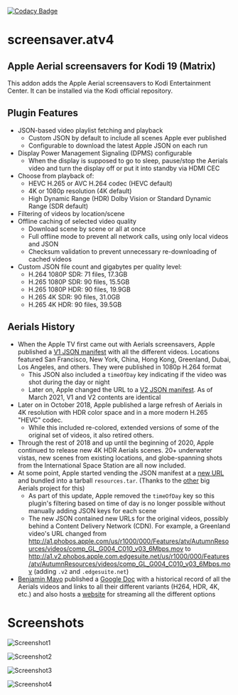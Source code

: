 [![Codacy Badge](https://api.codacy.com/project/badge/Grade/e5d8dc168cf940a385d1a47837fe7596)](https://www.codacy.com/app/92enen/screensaver.atv4?utm_source=github.com&amp;utm_medium=referral&amp;utm_content=enen92/screensaver.atv4&amp;utm_campaign=Badge_Grade)

# screensaver.atv4

## Apple Aerial screensavers for Kodi 19 (Matrix)

This addon adds the Apple Aerial screensavers to Kodi Entertainment Center. It can be installed via the Kodi official repository.

## Plugin Features

- JSON-based video playlist fetching and playback
  - Custom JSON by default to include all scenes Apple ever published
  - Configurable to download the latest Apple JSON on each run
- Display Power Management Signaling (DPMS) configurable
  - When the display is supposed to go to sleep, pause/stop the Aerials video and turn the display off or put it into standby via HDMI CEC
- Choose from playback of:
  - HEVC H.265 or AVC H.264 codec (HEVC default)
  - 4K or 1080p resolution (4K default)
  - High Dynamic Range (HDR) Dolby Vision or Standard Dynamic Range (SDR default)
- Filtering of videos by location/scene
- Offline caching of selected video quality
  - Download scene by scene or all at once
  - Full offline mode to prevent all network calls, using only local videos and JSON
  - Checksum validation to prevent unnecessary re-downloading of cached videos
- Custom JSON file count and gigabytes per quality level:
  - H.264 1080P SDR: 71 files, 17.3GB
  - H.265 1080P SDR: 90 files, 15.5GB
  - H.265 1080P HDR: 90 files, 19.9GB
  - H.265 4K SDR: 90 files, 31.0GB
  - H.265 4K HDR: 90 files, 39.5GB

## Aerials History
- When the Apple TV first came out with Aerials screensavers, Apple published a [V1 JSON manifest](http://a1.phobos.apple.com/us/r1000/000/Features/atv/AutumnResources/videos/entries.json) with all the different videos. Locations featured San Francisco, New York, China, Hong Kong, Greenland, Dubai, Los Angeles, and others. They were published in 1080p H.264 format
  - This JSON also included a `timeOfDay` key indicating if the video was shot during the day or night 
  - Later on, Apple changed the URL to a [V2 JSON manifest](http://a1.v2.phobos.apple.com.edgesuite.net/us/r1000/000/Features/atv/AutumnResources/videos/entries.json). As of March 2021, V1 and V2 contents are identical
- Later on in October 2018, Apple published a large refresh of Aerials in 4K resolution with HDR color space and in a more modern H.265 "HEVC" codec. 
  - While this included re-colored, extended versions of some of the original set of videos, it also retired others.
- Through the rest of 2018 and up until the beginning of 2020, Apple continued to release new 4K HDR Aerials scenes. 20+ underwater vistas, new scenes from existing locations, and globe-spanning shots from the International Space Station are all now included.
- At some point, Apple started vending the JSON manifest at a [new URL](https://sylvan.apple.com/Aerials/resources.tar) and bundled into a tarball `resources.tar`. (Thanks to the [other](https://github.com/JohnCoates/Aerial/issues/463#issuecomment-423128752) big Aerials project for this)
  - As part of this update, Apple removed the `timeOfDay` key so this plugin's filtering based on time of day is no longer possible without manually adding JSON keys for each scene
  - The new JSON contained new URLs for the original videos, possibly behind a Content Delivery Network (CDN). For example, a Greenland video's URL changed from http://a1.phobos.apple.com/us/r1000/000/Features/atv/AutumnResources/videos/comp_GL_G004_C010_v03_6Mbps.mov to http://a1.v2.phobos.apple.com.edgesuite.net/us/r1000/000/Features/atv/AutumnResources/videos/comp_GL_G004_C010_v03_6Mbps.mov (adding `.v2` and `.edgesuite.net`)
- [Benjamin Mayo](https://github.com/benjaminmayo) published a [Google Doc](https://docs.google.com/spreadsheets/d/1bboTohF06r-fafrImTExAPqM9m6h2m2lgJyAkQuYVJI/edit?usp=sharing) with a historical record of all the Aerials videos and links to all their different variants (H264, HDR, 4K, etc.) and also hosts a [website](https://bzamayo.com/watch-all-the-apple-tv-aerial-video-screensavers) for streaming all the different options

# Screenshots

![Screenshot1](https://raw.githubusercontent.com/enen92/screensaver.atv4/master/resources/screenshots/screenshot-01.jpg)

![Screenshot2](https://raw.githubusercontent.com/enen92/screensaver.atv4/master/resources/screenshots/screenshot-02.jpg)

![Screenshot3](https://raw.githubusercontent.com/enen92/screensaver.atv4/master/resources/screenshots/screenshot-03.jpg)

![Screenshot4](https://raw.githubusercontent.com/enen92/screensaver.atv4/master/resources/screenshots/screenshot-04.jpg)

